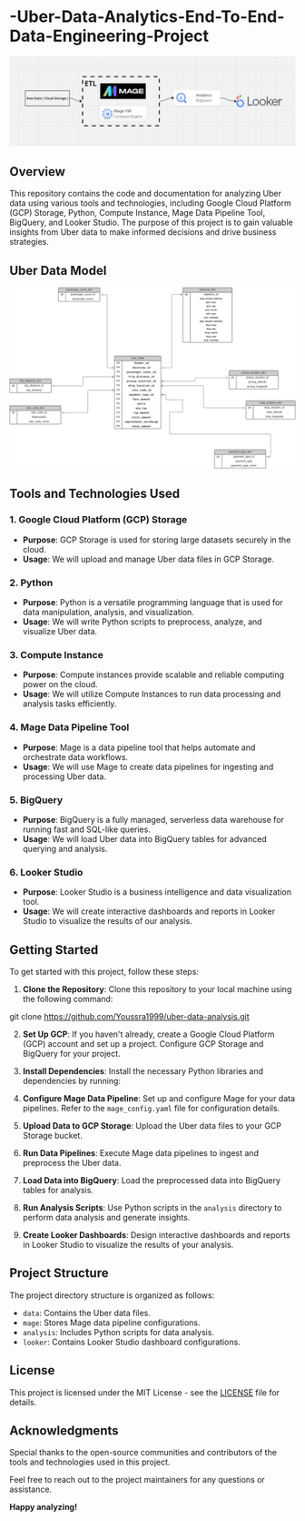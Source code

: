 # -Uber-Data-Analytics-End-To-End-Data-Engineering-Project


![Project Pipeline](image.png)

## Overview

This repository contains the code and documentation for analyzing Uber data using various tools and technologies, including Google Cloud Platform (GCP) Storage, Python, Compute Instance, Mage Data Pipeline Tool, BigQuery, and Looker Studio. The purpose of this project is to gain valuable insights from Uber data to make informed decisions and drive business strategies.

## Uber Data Model
![Data Model](UberDataModel.png)


## Tools and Technologies Used

### 1. Google Cloud Platform (GCP) Storage

- **Purpose**: GCP Storage is used for storing large datasets securely in the cloud.
- **Usage**: We will upload and manage Uber data files in GCP Storage.

### 2. Python

- **Purpose**: Python is a versatile programming language that is used for data manipulation, analysis, and visualization.
- **Usage**: We will write Python scripts to preprocess, analyze, and visualize Uber data.

### 3. Compute Instance

- **Purpose**: Compute instances provide scalable and reliable computing power on the cloud.
- **Usage**: We will utilize Compute Instances to run data processing and analysis tasks efficiently.

### 4. Mage Data Pipeline Tool

- **Purpose**: Mage is a data pipeline tool that helps automate and orchestrate data workflows.
- **Usage**: We will use Mage to create data pipelines for ingesting and processing Uber data.

### 5. BigQuery

- **Purpose**: BigQuery is a fully managed, serverless data warehouse for running fast and SQL-like queries.
- **Usage**: We will load Uber data into BigQuery tables for advanced querying and analysis.

### 6. Looker Studio

- **Purpose**: Looker Studio is a business intelligence and data visualization tool.
- **Usage**: We will create interactive dashboards and reports in Looker Studio to visualize the results of our analysis.

## Getting Started

To get started with this project, follow these steps:

1. **Clone the Repository**: Clone this repository to your local machine using the following command:

git clone https://github.com/Youssra1999/uber-data-analysis.git 


2. **Set Up GCP**: If you haven't already, create a Google Cloud Platform (GCP) account and set up a project. Configure GCP Storage and BigQuery for your project.

3. **Install Dependencies**: Install the necessary Python libraries and dependencies by running:


4. **Configure Mage Data Pipeline**: Set up and configure Mage for your data pipelines. Refer to the `mage_config.yaml` file for configuration details.

5. **Upload Data to GCP Storage**: Upload the Uber data files to your GCP Storage bucket.

6. **Run Data Pipelines**: Execute Mage data pipelines to ingest and preprocess the Uber data.

7. **Load Data into BigQuery**: Load the preprocessed data into BigQuery tables for analysis.

8. **Run Analysis Scripts**: Use Python scripts in the `analysis` directory to perform data analysis and generate insights.

9. **Create Looker Dashboards**: Design interactive dashboards and reports in Looker Studio to visualize the results of your analysis.

## Project Structure

The project directory structure is organized as follows:

- `data`: Contains the Uber data files.
- `mage`: Stores Mage data pipeline configurations.
- `analysis`: Includes Python scripts for data analysis.
- `looker`: Contains Looker Studio dashboard configurations.

## License

This project is licensed under the MIT License - see the [LICENSE](LICENSE) file for details.

## Acknowledgments

Special thanks to the open-source communities and contributors of the tools and technologies used in this project.

Feel free to reach out to the project maintainers for any questions or assistance.

**Happy analyzing!**
